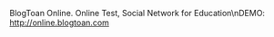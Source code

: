 BlogToan Online. Online Test, Social Network for Education\nDEMO: <a href="http://online.blogtoan.com">http://online.blogtoan.com</a>
